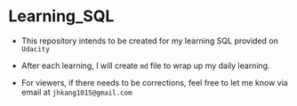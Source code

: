 # Learning_SQL

- This repository intends to be created for my learning SQL provided on `Udacity`

- After each learning, I will create `md` file to wrap up my daily learning. 

- For viewers, if there needs to be corrections, feel free to let me know via email at `jhkang1015@gmail.com`